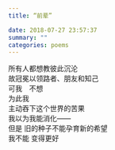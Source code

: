 ```yaml
---
title: “前辈”

date: 2018-07-27 23:57:37
summary: ""
categories: poems
---
```

所有人都想教彼此沉沦\
故冠冕以领路者、朋友和知己\
可我　不想\
为此我\
主动吞下这个世界的苦果\
我以为我能消化——\
但是 旧的种子不能孕育新的希望\
我不能 变得更好
